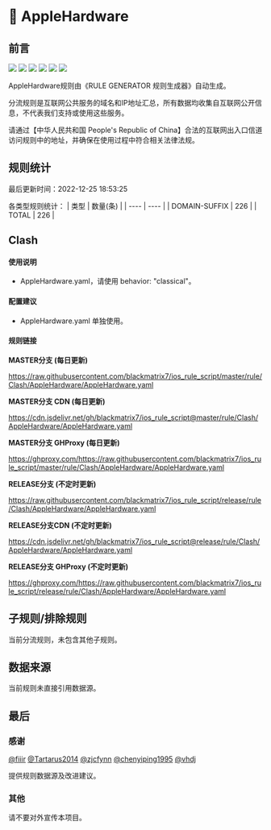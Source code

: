 # 🧸 AppleHardware

## 前言

![](https://shields.io/badge/-移除重复规则-ff69b4) ![](https://shields.io/badge/-DOMAIN与DOMAIN--SUFFIX合并-green) ![](https://shields.io/badge/-DOMAIN--SUFFIX间合并-critical) ![](https://shields.io/badge/-DOMAIN与DOMAIN--KEYWORD合并-9cf) ![](https://shields.io/badge/-DOMAIN--SUFFIX与DOMAIN--KEYWORD合并-blue) ![](https://shields.io/badge/-IP--CIDR(6)合并-blueviolet) 

AppleHardware规则由《RULE GENERATOR 规则生成器》自动生成。

分流规则是互联网公共服务的域名和IP地址汇总，所有数据均收集自互联网公开信息，不代表我们支持或使用这些服务。

请通过【中华人民共和国 People's Republic of China】合法的互联网出入口信道访问规则中的地址，并确保在使用过程中符合相关法律法规。

## 规则统计

最后更新时间：2022-12-25 18:53:25

各类型规则统计：
| 类型 | 数量(条)  | 
| ---- | ----  |
| DOMAIN-SUFFIX | 226  | 
| TOTAL | 226  | 


## Clash 

#### 使用说明
- AppleHardware.yaml，请使用 behavior: "classical"。

#### 配置建议
- AppleHardware.yaml 单独使用。

#### 规则链接
**MASTER分支 (每日更新)**

https://raw.githubusercontent.com/blackmatrix7/ios_rule_script/master/rule/Clash/AppleHardware/AppleHardware.yaml

**MASTER分支 CDN (每日更新)**

https://cdn.jsdelivr.net/gh/blackmatrix7/ios_rule_script@master/rule/Clash/AppleHardware/AppleHardware.yaml

**MASTER分支 GHProxy (每日更新)**

https://ghproxy.com/https://raw.githubusercontent.com/blackmatrix7/ios_rule_script/master/rule/Clash/AppleHardware/AppleHardware.yaml

**RELEASE分支 (不定时更新)**

https://raw.githubusercontent.com/blackmatrix7/ios_rule_script/release/rule/Clash/AppleHardware/AppleHardware.yaml

**RELEASE分支CDN (不定时更新)**

https://cdn.jsdelivr.net/gh/blackmatrix7/ios_rule_script@release/rule/Clash/AppleHardware/AppleHardware.yaml

**RELEASE分支 GHProxy (不定时更新)**

https://ghproxy.com/https://raw.githubusercontent.com/blackmatrix7/ios_rule_script/release/rule/Clash/AppleHardware/AppleHardware.yaml

## 子规则/排除规则


当前分流规则，未包含其他子规则。

## 数据来源

当前规则未直接引用数据源。

## 最后

### 感谢

[@fiiir](https://github.com/fiiir) [@Tartarus2014](https://github.com/Tartarus2014) [@zjcfynn](https://github.com/zjcfynn) [@chenyiping1995](https://github.com/chenyiping1995) [@vhdj](https://github.com/vhdj)

提供规则数据源及改进建议。

### 其他

请不要对外宣传本项目。